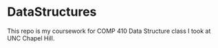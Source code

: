 # DataStructures
This repo is my coursework for COMP 410 Data Structure class I took at UNC Chapel Hill.
